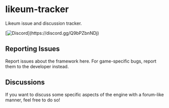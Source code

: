 # likeum-tracker
Likeum issue and discussion tracker.

[![Discord](https://img.shields.io/discord/1185386695328288768?style=social&logo=discord&label=Talk%20with%20the%20Community!)](https://discord.gg/Q9bPZbnNDj)

## Reporting Issues
Report issues about the framework here. For game-specific bugs, report them to the developer instead.

## Discussions
If you want to discuss some specific aspects of the engine with a forum-like manner, feel free to do so!
